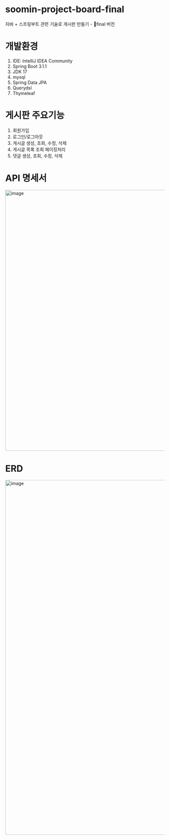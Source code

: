 # soomin-project-board-final
자바 + 스프링부트 관련 기술로 게시판 만들기 - final 버전

# 개발환경
1. IDE: IntelliJ IDEA Community
2. Spring Boot 3.1.1
3. JDK 17
4. mysql
5. Spring Data JPA
6. Querydsl
7. Thymeleaf

# 게시판 주요기능 
1. 회원가입
2. 로그인/로그아웃
3. 게시글 생성, 조회, 수정, 삭제
4. 게시글 목록 조회 페이징처리
5. 댓글 생성, 조회, 수정, 삭제

# API 명세서
<img width="822" alt="image" src="https://github.com/codingrecipe1/board/assets/110365670/6da5cb56-65cb-4d4a-b6f6-8f463226ca17">

# ERD
<img width="1118" alt="image" src="https://github.com/codingrecipe1/board/assets/110365670/aa0cc6ac-6500-4a0d-8a54-520f7795a064">

